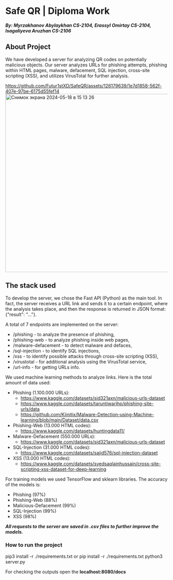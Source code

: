 # Safe QR | Diploma Work #
***By: Myrzakhanov Abylaykhan CS-2104, Erassyl Omirtay CS-2104, Isagaliyeva Aruzhan CS-2106***

## About Project ##
We have developed a server for analyzing QR codes on potentially malicious objects. Our server analyzes URLs for phishing attempts, phishing within HTML pages, malware, defacement, SQL injection, cross-site scripting (XSS), and utilizes VirusTotal for further analysis.

https://github.com/Futur1stXD/SafeQR/assets/126179639/1e7d1858-562f-407e-97be-6175d55fef14
<img width="554" alt="Снимок экрана 2024-05-18 в 15 13 26" src="https://github.com/Futur1stXD/SafeQR/assets/126179639/7a344911-ab5e-4dea-acf3-5b6cddd0d9b0">


## The stack used ##
To develop the server, we chose the Fast API (Python) as the main tool. In fact, the server receives a URL link and sends it to a certain endpoint, where the analysis takes place, and then the response is returned in JSON format: {"result": "..."}.

A total of 7 endpoints are implemented on the server:

- /phishing - to analyze the presence of phishing,
- /phishing-web - to analyze phishing inside web pages,
- /malware-defacement - to detect malware and defaces,
- /sql-injection - to identify SQL injections,
- /xss - to identify possible attacks through cross-site scripting (XSS),
- /virustotal - for additional analysis using the VirusTotal service,
- /url-info - for getting URLs info.

We used machine learning methods to analyze links. Here is the total amount of data used:
- Phishing (1.100.000 URLs):
  - https://www.kaggle.com/datasets/sid321axn/malicious-urls-dataset
  - https://www.kaggle.com/datasets/taruntiwarihp/phishing-site-urls/data
  - https://github.com/Kiinitix/Malware-Detection-using-Machine-learning/blob/main/Dataset/data.csv
- Phishing-Web (13.000 HTML codes):
  - https://www.kaggle.com/datasets/huntingdata11/
- Malware-Defacement (550.000 URLs):
  - https://www.kaggle.com/datasets/sid321axn/malicious-urls-dataset
- SQL-Injection (31.000 HTML codes):
  - https://www.kaggle.com/datasets/sajid576/sql-injection-dataset
- XSS (13.000 HTML codes):
  - https://www.kaggle.com/datasets/syedsaqlainhussain/cross-site-scripting-xss-dataset-for-deep-learning

For training models we used TensorFlow and sklearn libraries.
The accuracy of the models is:
- Phishing (97%)
- Phishing-Web (88%)
- Malicious-Defacement (99%)
- SQL-Injection (99%)
- XSS (98%)

***All requests to the server are saved in .csv files to further improve the models.***

### How to run the project ###
pip3 install -r ./requirements.txt or pip install -r ./requirements.txt
python3 server.py

For checking the outputs open the **localhost:8080/docs**
